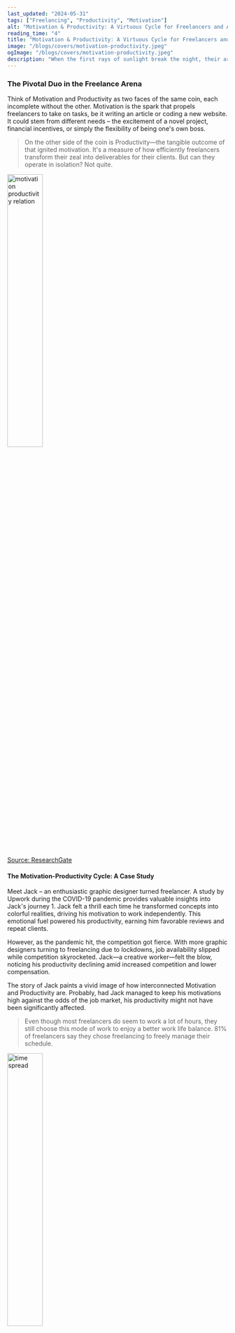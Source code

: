 ```yaml
---
last_updated: "2024-05-31"
tags: ["Freelancing", "Productivity", "Motivation"]
alt: "Motivation & Productivity: A Virtuous Cycle for Freelancers and Agencies"
reading_time: "4"
title: "Motivation & Productivity: A Virtuous Cycle for Freelancers and Agencies"
image: "/blogs/covers/motivation-productivity.jpeg"
ogImage: "/blogs/covers/motivation-productivity.jpeg"
description: "When the first rays of sunlight break the night, their arrival brings more than just a new day. They signal the start of an intricate dance between Motivation and Productivity, the two central players in the ballet of the freelance world. When done right, this creates a virtuous cycle where one nurtures the other - a harmonious rhythm essential for freelancers and agencies to make their mark in a vibrant digital landscape."
---
```


### The Pivotal Duo in the Freelance Arena

Think of Motivation and Productivity as two faces of the same coin, each incomplete without the other. Motivation is the spark that propels freelancers to take on tasks, be it writing an article or coding a new website. It could stem from different needs – the excitement of a novel project, financial incentives, or simply the flexibility of being one's own boss.

> On the other side of the coin is Productivity—the tangible outcome of that ignited motivation. It's a measure of how efficiently freelancers transform their zeal into deliverables for their clients. But can they operate in isolation? Not quite.

<div>
    <div class="flex justify-center">
        <img src="/blogs/extras/motivation-productivity-relation.png"  width="40%" alt="motivation productivity relation" class="rounded-xl">
    </div>
    <a class="flex justify-center text-sm text-servcy-haze" href="https://www.researchgate.net/publication/328860370_Motivation_and_productivity">
        Source: ResearchGate
    </a>
</div>

#### The Motivation-Productivity Cycle: A Case Study

Meet Jack – an enthusiastic graphic designer turned freelancer. A study by Upwork during the COVID-19 pandemic provides valuable insights into Jack's journey 1. Jack felt a thrill each time he transformed concepts into colorful realities, driving his motivation to work independently. This emotional fuel powered his productivity, earning him favorable reviews and repeat clients.

However, as the pandemic hit, the competition got fierce. With more graphic designers turning to freelancing due to lockdowns, job availability slipped while competition skyrocketed. Jack—a creative worker—felt the blow, noticing his productivity declining amid increased competition and lower compensation.

The story of Jack paints a vivid image of how interconnected Motivation and Productivity are. Probably, had Jack managed to keep his motivations high against the odds of the job market, his productivity might not have been significantly affected.

> Even though most freelancers do seem to work a lot of hours, they still choose this mode of work to enjoy a better work life balance. 81% of freelancers say they chose freelancing to freely manage their schedule.

<div>
    <div class="flex justify-center">
        <img src="/blogs/extras/time-spread.png"  width="40%" alt="time spread" class="rounded-xl">
    </div>
    <a class="flex justify-center text-sm text-servcy-haze" href="https://web-assets.bcg.com/77/62/07a1c84f4be6b671ca10ec16f6f1/malt-bcg-freelancing-in-europe-2021.pdf">
        Source: Malt + BCG
    </a>
</div>

#### Stirring Your Inner Jack: Staying Motivated

Understanding the symbiotic relationship between Motivation and Productivity is half the battle won. The real challenge lies in nurturing it. For Jack and many others, the motivation came from the satisfaction derived from their creative work. However, the pandemic and the extreme workforce shifts have led to a decrease in this sense of flexibility and control. Thus, freelancers must find ways to effectively reignite their motivations. Some strategies include setting tangible goals, celebrating small achievements, or nurturing a hobby.

Productivity: The Fruit of Motivation
Once you fuel your motivation, the result is higher productivity. For freelancers and agencies, this translates into tangible deliverables and satisfied clients. A highly productive workforce implies more work done in less time, helping agencies take on more projects without sacrificing quality.

> 78% of freelancers choose to freelance because they want flexibility in their schedule. 73% want to choose the location where they work.

<div>
    <div class="flex justify-center">
        <img src="/blogs/extras/reasons-for-freelancing.png"  width="40%" alt="reasons for freelancing" class="rounded-xl">
    </div>
    <a class="flex justify-center text-sm text-servcy-haze" href="https://www.upwork.com/research/freelance-forward-2021">
        Source: UpWork
    </a>
</div>

#### A Unique Dance: Adapting to Market Changes

As the story of Jack illustrates, changes are inevitable, causing the motivation and productivity dance to miss its beat. However, those who quickly adapt to the shifts, taking a proactive approach towards learning, and leaning on endurance, are the ones that keep their dance smooth, harmonious, and effective. Remember, the virtuous cycle between motivation and productivity can be disrupted, but it can also be restored.

Pursue your passion, ignite your motivation, let it weave the magic of productivity. Learn from the trials, and use them to power your virtuous cycle. After all, it’s your dance, your performance. Make every step count.

